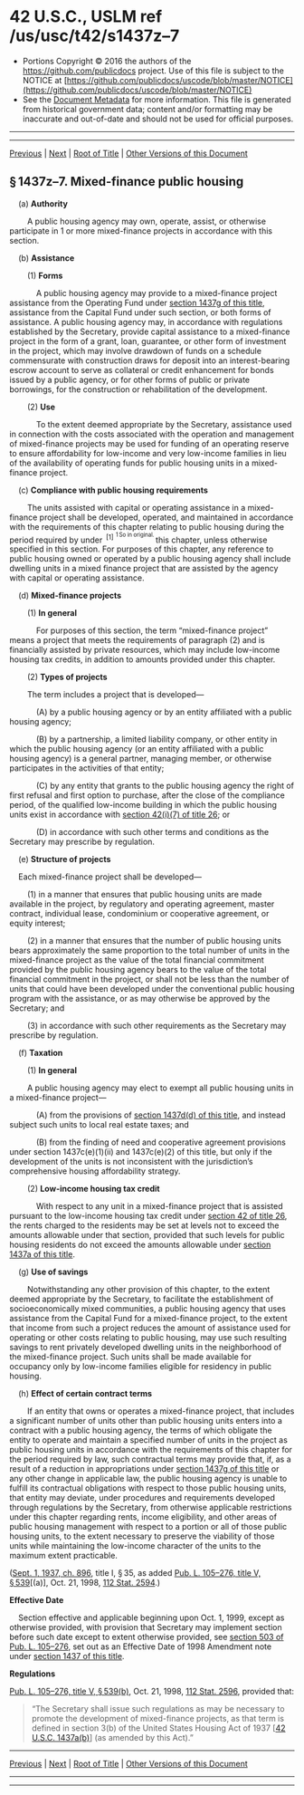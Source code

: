 ---
---

# 42 U.S.C., USLM ref /us/usc/t42/s1437z–7

* Portions Copyright © 2016 the authors of the https://github.com/publicdocs project.
  Use of this file is subject to the NOTICE at [https://github.com/publicdocs/uscode/blob/master/NOTICE](https://github.com/publicdocs/uscode/blob/master/NOTICE)
* See the [Document Metadata](././../../../../..//README.md) for more information.
  This file is generated from historical government data; content and/or formatting may be inaccurate and out-of-date and should not be used for official purposes.

----------
----------

[Previous](./../../../../..//us/usc/t42/ch8/schI/m__us_usc_t42_s1437z–6.md) | [Next](./../../../../..//us/usc/t42/ch8/schI/m__us_usc_t42_s1437z–8.md) | [Root of Title](./../../../../../) | [Other Versions of this Document](https://publicdocs.github.io/go/links?ns=uslm&ref=%2Fus%2Fusc%2Ft42%2Fs1437z%E2%80%937)

## § 1437z–7. Mixed-finance public housing

    (a) __Authority__ 

        A public housing agency may own, operate, assist, or otherwise participate in 1 or more mixed-finance projects in accordance with this section.

    (b) __Assistance__ 

        (1) __Forms__ 

            A public housing agency may provide to a mixed-finance project assistance from the Operating Fund under [section 1437g of this title][/us/usc/t42/s1437g], assistance from the Capital Fund under such section, or both forms of assistance. A public housing agency may, in accordance with regulations established by the Secretary, provide capital assistance to a mixed-finance project in the form of a grant, loan, guarantee, or other form of investment in the project, which may involve drawdown of funds on a schedule commensurate with construction draws for deposit into an interest-bearing escrow account to serve as collateral or credit enhancement for bonds issued by a public agency, or for other forms of public or private borrowings, for the construction or rehabilitation of the development.

        (2) __Use__ 

            To the extent deemed appropriate by the Secretary, assistance used in connection with the costs associated with the operation and management of mixed-finance projects may be used for funding of an operating reserve to ensure affordability for low-income and very low-income families in lieu of the availability of operating funds for public housing units in a mixed-finance project.

    (c) __Compliance with public housing requirements__ 

        The units assisted with capital or operating assistance in a mixed-finance project shall be developed, operated, and maintained in accordance with the requirements of this chapter relating to public housing during the period required by under  <sup>\[1\]</sup>  <sup><sup> 1 So in original. </sup></sup>  this chapter, unless otherwise specified in this section. For purposes of this chapter, any reference to public housing owned or operated by a public housing agency shall include dwelling units in a mixed finance project that are assisted by the agency with capital or operating assistance.

    (d) __Mixed-finance projects__ 

        (1) __In general__ 

            For purposes of this section, the term “mixed-finance project” means a project that meets the requirements of paragraph (2) and is financially assisted by private resources, which may include low-income housing tax credits, in addition to amounts provided under this chapter.

        (2) __Types of projects__ 

        The term includes a project that is developed—

            (A) by a public housing agency or by an entity affiliated with a public housing agency;

            (B) by a partnership, a limited liability company, or other entity in which the public housing agency (or an entity affiliated with a public housing agency) is a general partner, managing member, or otherwise participates in the activities of that entity;

            (C) by any entity that grants to the public housing agency the right of first refusal and first option to purchase, after the close of the compliance period, of the qualified low-income building in which the public housing units exist in accordance with [section 42(i)(7) of title 26][/us/usc/t26/s42/i/7]; or

            (D) in accordance with such other terms and conditions as the Secretary may prescribe by regulation.

    (e) __Structure of projects__ 

    Each mixed-finance project shall be developed—

        (1) in a manner that ensures that public housing units are made available in the project, by regulatory and operating agreement, master contract, individual lease, condominium or cooperative agreement, or equity interest;

        (2) in a manner that ensures that the number of public housing units bears approximately the same proportion to the total number of units in the mixed-finance project as the value of the total financial commitment provided by the public housing agency bears to the value of the total financial commitment in the project, or shall not be less than the number of units that could have been developed under the conventional public housing program with the assistance, or as may otherwise be approved by the Secretary; and

        (3) in accordance with such other requirements as the Secretary may prescribe by regulation.

    (f) __Taxation__ 

        (1) __In general__ 

        A public housing agency may elect to exempt all public housing units in a mixed-finance project—

            (A) from the provisions of [section 1437d(d) of this title][/us/usc/t42/s1437d/d], and instead subject such units to local real estate taxes; and

            (B) from the finding of need and cooperative agreement provisions under section 1437c(e)(1)(ii) and 1437c(e)(2) of this title, but only if the development of the units is not inconsistent with the jurisdiction’s comprehensive housing affordability strategy.

        (2) __Low-income housing tax credit__ 

            With respect to any unit in a mixed-finance project that is assisted pursuant to the low-income housing tax credit under [section 42 of title 26][/us/usc/t26/s42], the rents charged to the residents may be set at levels not to exceed the amounts allowable under that section, provided that such levels for public housing residents do not exceed the amounts allowable under [section 1437a of this title][/us/usc/t42/s1437a].

    (g) __Use of savings__ 

        Notwithstanding any other provision of this chapter, to the extent deemed appropriate by the Secretary, to facilitate the establishment of socioeconomically mixed communities, a public housing agency that uses assistance from the Capital Fund for a mixed-finance project, to the extent that income from such a project reduces the amount of assistance used for operating or other costs relating to public housing, may use such resulting savings to rent privately developed dwelling units in the neighborhood of the mixed-finance project. Such units shall be made available for occupancy only by low-income families eligible for residency in public housing.

    (h) __Effect of certain contract terms__ 

        If an entity that owns or operates a mixed-finance project, that includes a significant number of units other than public housing units enters into a contract with a public housing agency, the terms of which obligate the entity to operate and maintain a specified number of units in the project as public housing units in accordance with the requirements of this chapter for the period required by law, such contractual terms may provide that, if, as a result of a reduction in appropriations under [section 1437g of this title][/us/usc/t42/s1437g] or any other change in applicable law, the public housing agency is unable to fulfill its contractual obligations with respect to those public housing units, that entity may deviate, under procedures and requirements developed through regulations by the Secretary, from otherwise applicable restrictions under this chapter regarding rents, income eligibility, and other areas of public housing management with respect to a portion or all of those public housing units, to the extent necessary to preserve the viability of those units while maintaining the low-income character of the units to the maximum extent practicable.

([Sept. 1, 1937, ch. 896][/us/act/1937-09-01/ch896], title I, § 35, as added [Pub. L. 105–276, title V, § 539][/us/pl/105/276/s539]\[(a)\], Oct. 21, 1998, [112 Stat. 2594][/us/stat/112/2594].)

 __Effective Date__ 

    Section effective and applicable beginning upon Oct. 1, 1999, except as otherwise provided, with provision that Secretary may implement section before such date except to extent otherwise provided, see [section 503 of Pub. L. 105–276][/us/pl/105/276/s503], set out as an Effective Date of 1998 Amendment note under [section 1437 of this title][/us/usc/t42/s1437].

 __Regulations__ 

[Pub. L. 105–276, title V, § 539(b)][/us/pl/105/276/s539/b], Oct. 21, 1998, [112 Stat. 2596][/us/stat/112/2596], provided that: 

> “The Secretary shall issue such regulations as may be necessary to promote the development of mixed-finance projects, as that term is defined in section 3(b) of the United States Housing Act of 1937 \[[42 U.S.C. 1437a(b)][/us/usc/t42/s1437a/b]\] (as amended by this Act).”

----------

[Previous](./../../../../..//us/usc/t42/ch8/schI/m__us_usc_t42_s1437z–6.md) | [Next](./../../../../..//us/usc/t42/ch8/schI/m__us_usc_t42_s1437z–8.md) | [Root of Title](./../../../../../) | [Other Versions of this Document](https://publicdocs.github.io/go/links?ns=uslm&ref=%2Fus%2Fusc%2Ft42%2Fs1437z%E2%80%937)

----------
----------

[/us/usc/t42/s1437g]: https://publicdocs.github.io/go/links?ns=uslm&ref=%2Fus%2Fusc%2Ft42%2Fs1437g
[/us/usc/t26/s42/i/7]: https://publicdocs.github.io/go/links?ns=uslm&ref=%2Fus%2Fusc%2Ft26%2Fs42%2Fi%2F7
[/us/usc/t42/s1437d/d]: https://publicdocs.github.io/go/links?ns=uslm&ref=%2Fus%2Fusc%2Ft42%2Fs1437d%2Fd
[/us/usc/t26/s42]: https://publicdocs.github.io/go/links?ns=uslm&ref=%2Fus%2Fusc%2Ft26%2Fs42
[/us/usc/t42/s1437a]: https://publicdocs.github.io/go/links?ns=uslm&ref=%2Fus%2Fusc%2Ft42%2Fs1437a
[/us/usc/t42/s1437g]: https://publicdocs.github.io/go/links?ns=uslm&ref=%2Fus%2Fusc%2Ft42%2Fs1437g
[/us/act/1937-09-01/ch896]: https://publicdocs.github.io/go/links?ns=uslm&ref=%2Fus%2Fact%2F1937-09-01%2Fch896
[/us/pl/105/276/s539]: https://publicdocs.github.io/go/links?ns=uslm&ref=%2Fus%2Fpl%2F105%2F276%2Fs539
[/us/stat/112/2594]: https://publicdocs.github.io/go/links?ns=uslm&ref=%2Fus%2Fstat%2F112%2F2594
[/us/pl/105/276/s503]: https://publicdocs.github.io/go/links?ns=uslm&ref=%2Fus%2Fpl%2F105%2F276%2Fs503
[/us/usc/t42/s1437]: https://publicdocs.github.io/go/links?ns=uslm&ref=%2Fus%2Fusc%2Ft42%2Fs1437
[/us/pl/105/276/s539/b]: https://publicdocs.github.io/go/links?ns=uslm&ref=%2Fus%2Fpl%2F105%2F276%2Fs539%2Fb
[/us/stat/112/2596]: https://publicdocs.github.io/go/links?ns=uslm&ref=%2Fus%2Fstat%2F112%2F2596
[/us/usc/t42/s1437a/b]: https://publicdocs.github.io/go/links?ns=uslm&ref=%2Fus%2Fusc%2Ft42%2Fs1437a%2Fb


